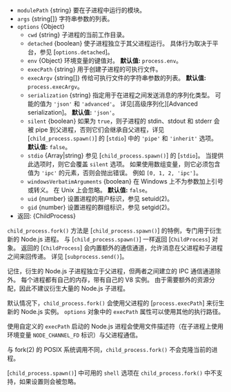 <!-- YAML
added: v0.5.0
changes:
  - version:
      - v13.2.0
      - v12.16.0
    pr-url: https://github.com/nodejs/node/pull/30162
    description: 支持 `serialization` 选项。
  - version: v8.0.0
    pr-url: https://github.com/nodejs/node/pull/10866
    description: 选项 `stdio` 可以是字符串。
  - version: v6.4.0
    pr-url: https://github.com/nodejs/node/pull/7811
    description: 支持 `stdio` 选项。
-->

* `modulePath` {string} 要在子进程中运行的模块。
* `args` {string[]} 字符串参数的列表。
* `options` {Object}
  * `cwd` {string} 子进程的当前工作目录。
  * `detached` {boolean} 使子进程独立于其父进程运行。
    具体行为取决于平台，参见 [`options.detached`]。
  * `env` {Object} 环境变量的键值对。
    **默认值:** `process.env`。
  * `execPath` {string} 用于创建子进程的可执行文件。
  * `execArgv` {string[]} 传给可执行文件的字符串参数的列表。
    **默认值:** `process.execArgv`。
  * `serialization` {string} 指定用于在进程之间发送消息的序列化类型。
    可能的值为 `'json'` 和 `'advanced'`。
    详见[高级序列化][Advanced serialization]。
    **默认值:** `'json'`。
  * `silent` {boolean} 如果为 `true`，则子进程的 stdin、stdout 和 stderr 会被 pipe 到父进程，否则它们会继承自父进程，详见 [`child_process.spawn()`] 的 [`stdio`] 中的 `'pipe'` 和 `'inherit'` 选项。
    **默认值:** `false`。
  * `stdio` {Array|string} 参见 [`child_process.spawn()`] 的 [`stdio`]。
    当提供此选项时，则它会覆盖 `silent` 选项。
    如果使用数组变量，则它必须包含值为 `'ipc'` 的元素，否则会抛出错误。
    例如 `[0, 1, 2, 'ipc']`。
  * `windowsVerbatimArguments` {boolean} 在 Windows 上不为参数加上引号或转义。
    在 Unix 上会忽略。
    **默认值:** `false`。
  * `uid` {number} 设置进程的用户标识，参见 setuid(2)。
  * `gid` {number} 设置进程的群组标识，参见 setgid(2)。
* 返回: {ChildProcess}

`child_process.fork()` 方法是 [`child_process.spawn()`] 的特例，专门用于衍生新的 Node.js 进程。
与 [`child_process.spawn()`] 一样返回 [`ChildProcess`] 对象。
返回的 [`ChildProcess`] 会内置额外的通信通道，允许消息在父进程和子进程之间来回传递。
详见 [`subprocess.send()`]。

记住，衍生的 Node.js 子进程独立于父进程，但两者之间建立的 IPC 通信通道除外。
每个进程都有自己的内存，带有自己的 V8 实例。
由于需要额外的资源分配，因此不建议衍生大量的 Node.js 子进程。

默认情况下，`child_process.fork()` 会使用父进程的 [`process.execPath`] 来衍生新的 Node.js 实例。 
`options` 对象中的 `execPath` 属性可以使用其他的执行路径。

使用自定义的 `execPath` 启动的 Node.js 进程会使用文件描述符（在子进程上使用环境变量 `NODE_CHANNEL_FD` 标识）与父进程通信。

与 fork(2) 的 POSIX 系统调用不同，`child_process.fork()` 不会克隆当前的进程。

[`child_process.spawn()`] 中可用的 `shell` 选项在 `child_process.fork()` 中不支持，如果设置则会被忽略。

